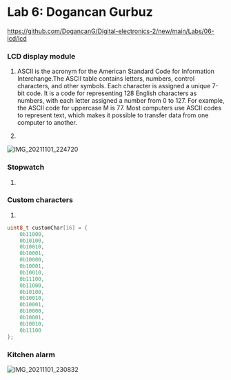 # Lab 6: Dogancan Gurbuz

https://github.com/DogancanG/Digital-electronics-2/new/main/Labs/06-lcd/lcd


### LCD display module

1. ASCII is the acronym for the American Standard Code for Information Interchange.The ASCII table contains letters, numbers, control characters, and other symbols. Each character is assigned a unique 7-bit code.  It is a
code for representing 128 English characters as numbers, with each letter assigned a
number from 0 to 127. For example, the ASCII code for uppercase M is 77. Most
computers use ASCII codes to represent text, which makes it possible to transfer data
from one computer to another.

2.
![IMG_20211101_224720](https://user-images.githubusercontent.com/91128817/139746736-49d94714-fa5f-4c4d-aa2c-8976b9954b81.jpg)



### Stopwatch

1.


### Custom characters

1.
```c
uint8_t customChar[16] = {
	0b11000,
	0b10100,
	0b10010,
	0b10001,
	0b10000,
	0b10001,
	0b10010,
	0b11100,
	0b11000,
	0b10100,
	0b10010,
	0b10001,
	0b10000,
	0b10001,
	0b10010,
	0b11100
};
```



### Kitchen alarm
![IMG_20211101_230832](https://user-images.githubusercontent.com/91128817/139748854-5599e7bb-6993-46f4-9fbe-19ea7752f6f3.jpg)
